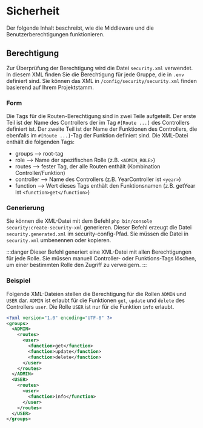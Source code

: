 # Sicherheit
Der folgende Inhalt beschreibt, wie die Middleware und die Benutzerberechtigungen funktionieren.

## Berechtigung
Zur Überprüfung der Berechtigung wird die Datei `security.xml` verwendet. In diesem XML finden Sie die Berechtigung
für jede Gruppe, die in `.env` definiert sind. Sie können das XML in `/config/security/security.xml` finden
basierend auf Ihrem Projektstamm.

### Form
Die Tags für die Routen-Berechtigung sind in zwei Teile aufgeteilt. Der erste Teil ist der Name des Controllers
der im Tag `#[Route ...]` des Controllers definiert ist. Der zweite Teil ist der Name der Funktionen
des Controllers, die ebenfalls im `#[Route ...]`-Tag der Funktion definiert sind.
Die XML-Datei enthält die folgenden Tags:
+ groups --> root-tag
+ role --> Name der spezifischen Rolle (z.B. `<ADMIN_ROLE>`)
+ routes --> fester Tag, der alle Routen enthält (Kombination Controller/Funktion)
+ controller --> Name des Controllers (z.B. YearController ist `<year>`)
+ function --> Wert dieses Tags enthält den Funktionsnamen (z.B. getYear ist `<function>get</function>`)

### Generierung
Sie können die XML-Datei mit dem Befehl `php bin/console security:create-security-xml` generieren. Dieser Befehl
erzeugt die Datei `security.generated.xml` im security-config-Pfad.
Sie müssen die Datei in `security.xml` umbenennen oder kopieren.

:::danger
Dieser Befehl generiert eine XML-Datei mit allen Berechtigungen für jede Rolle. Sie müssen manuell Controller- oder Funktions-Tags löschen,
um einer bestimmten Rolle den Zugriff zu verweigern.
:::

### Beispiel
Folgende XML-Dateien stellen die Berechtigung für die Rollen `ADMIN` und `USER` dar.
`ADMIN` ist erlaubt für die Funktionen `get`, `update` und `delete` des Controllers `user`.
Die Rolle `USER` ist nur für die Funktion `info` erlaubt.
```XML
<?xml version="1.0" encoding="UTF-8" ?>
<groups>
  <ADMIN>
    <routes>
      <user>
        <function>get</function>
        <function>update</function>
        <function>delete</function>
      </user>
    </routes>
  </ADMIN>
  <USER>
    <routes>
      <user>
        <function>info</function>
      </user>
    </routes>
  </USER>
</groups>
```

